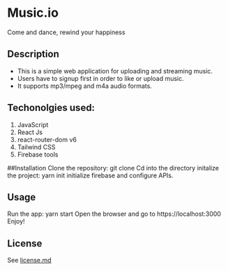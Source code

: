 # Music.io
Come and dance, rewind your happiness

## Description
* This is a simple web application for uploading and streaming music.
* Users have to signup first in order to like or upload music.
* It supports mp3/mpeg and m4a audio formats.

## Techonolgies used:
1. JavaScript
2. React Js
3. react-router-dom v6
4. Tailwind CSS
5. Firebase tools

##Installation
Clone the repository: git clone
Cd into the directory
initalize the project: yarn init
initialize firebase and configure APIs.

## Usage
Run the app: yarn start
Open the browser and go to https://localhost:3000
Enjoy!

## License
See [license.md](license.md)
